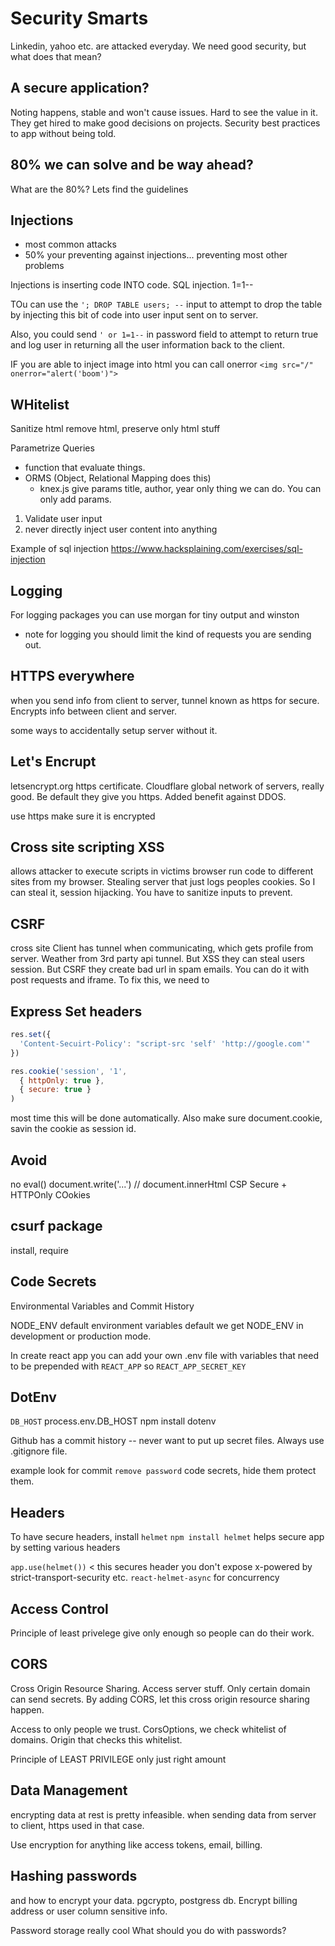 # Security Smarts
Linkedin, yahoo etc. are attacked everyday. We need good security, but what does that mean?

## A secure application?
Noting happens, stable and won't cause issues. Hard to see the value in it. They get hired to make good decisions on projects. Security best practices to app without being told.

## 80% we can solve and be way ahead?
What are the 80%?
Lets find the guidelines

## Injections
  - most common attacks
  - 50% your preventing against injections... preventing most other problems

Injections is inserting code INTO code.
SQL injection. 1=1--

TOu can use the `'; DROP TABLE users; --` input to attempt to drop the table by injecting this bit of code into user input sent on to server.

Also, you could send `' or 1=1--` in password field to attempt to return true and log user in returning all the user information back to the client.

IF you are able to inject image into html
you can call onerror
`<img src="/" onerror="alert('boom')">`

## WHitelist
Sanitize html
remove html, preserve only html stuff

Parametrize Queries
- function that evaluate things.
- ORMS (Object, Relational Mapping does this)
  - knex.js give params title, author, year only thing we can do. You can only add params.

1. Validate user input
2. never directly inject user content into anything


Example of sql injection
https://www.hacksplaining.com/exercises/sql-injection

## Logging
For logging packages you can use morgan for tiny output and winston
- note for logging you should limit the kind of requests you are sending out.

## HTTPS everywhere
when you send info from client to server, tunnel known as https for secure. Encrypts info between client and server.

some ways to accidentally setup server without it.

## Let's Encrupt
letsencrypt.org
https certificate. Cloudflare global network of servers, really good. Be default they give you https. Added benefit against DDOS. 

use https make sure it is encrypted

## Cross site scripting XSS
allows attacker to execute scripts in victims browser
run code to different sites from my browser. Stealing 
server that just logs peoples cookies. So I can steal it, session hijacking. You have to sanitize inputs to prevent.

## CSRF
cross site
Client has tunnel when communicating, which gets profile from server. Weather from 3rd party api tunnel. But XSS they can steal users session. But CSRF they create bad url in spam emails. You can do it with post requests and iframe. To fix this, we need to 

## Express Set headers
```js
res.set({
  'Content-Secuirt-Policy': "script-src 'self' 'http://google.com'"
})

res.cookie('session', '1', 
  { httpOnly: true }, 
  { secure: true }
)
```

most time this will be done automatically.
Also make sure document.cookie, savin the cookie as session id.

## Avoid
no eval()
document.write('...') // 
document.innerHtml
CSP
Secure + HTTPOnly COokies

## csurf package
install, require

## Code Secrets
Environmental Variables
and Commit History

NODE_ENV default environment variables default we get NODE_ENV in development or production mode.

In create react app you can add your own .env file with variables that need to be prepended with `REACT_APP` so `REACT_APP_SECRET_KEY`

## DotEnv
`DB_HOST`
process.env.DB_HOST
npm install dotenv

Github has a commit history
-- never want to put up secret files.
Always use .gitignore file.


example look for commit `remove password`
code secrets, hide them protect them.

## Headers

To have secure headers, install `helmet`
`npm install helmet`
helps secure app by setting various headers

`app.use(helmet())` < this secures header
you don't expose x-powered by
strict-transport-security etc.
`react-helmet-async` for concurrency

## Access Control
Principle of least privelege give only enough so people can do their work.

## CORS
Cross Origin Resource Sharing. Access server stuff. Only certain domain can send secrets. By adding CORS, let this cross origin resource sharing happen.

Access to only people we trust. CorsOptions, we check whitelist of domains. Origin that checks this whitelist.

Principle of LEAST PRIVILEGE
only just right amount

## Data Management
encrypting data at rest is pretty infeasible.
when sending data from server to client, https used in that case.

Use encryption for anything like access tokens, email, billing. 

## Hashing passwords
and how to encrypt your data.
pgcrypto, postgress db. Encrypt billing address or user column sensitive info.

Password storage really cool
What should you do with passwords?
